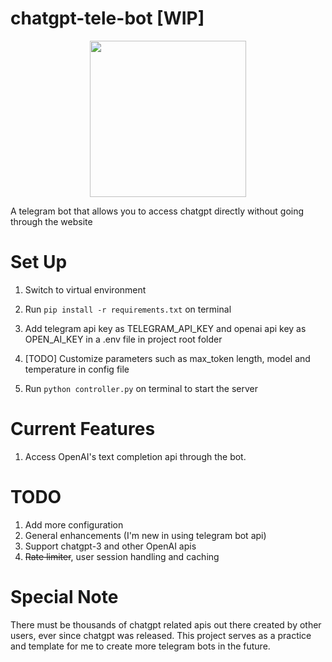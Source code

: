 # chatgpt-tele-bot [WIP]
<p align = "center">
<img src="https://user-images.githubusercontent.com/69890658/214094451-62369e35-9307-4585-b8aa-c6020e051a7b.png" width="250" height="250">
</p>


A telegram bot that allows you to access chatgpt directly without going through the website 

# Set Up
1. Switch to virtual environment

2. Run `pip install -r requirements.txt` on terminal

3. Add telegram api key as TELEGRAM_API_KEY and openai api key as OPEN_AI_KEY in a .env file in project root folder

4. [TODO] Customize parameters such as max_token length, model and temperature in config file

5. Run `python controller.py` on terminal to start the server

# Current Features
1. Access OpenAI's text completion api through the bot.

# TODO
1. Add more configuration
2. General enhancements (I'm new in using telegram bot api)
3. Support chatgpt-3 and other OpenAI apis 
4. ~~Rate limiter~~, user session handling and caching

# Special Note
There must be thousands of chatgpt related apis out there created by other users, ever since chatgpt was released.
This project serves as a practice and template for me to create more telegram bots in the future.
